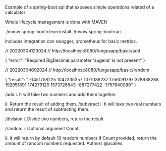 Example of a spring-boot api that exposes simple operations related of a calculator

Whole lifecycle management is done with MAVEN 

./mvnw spring-boot:clean install 
./mvnw spring-boot:run

Includes integration con swagger, prometheus for basic metrics.

// 20220304123024 // http://localhost:8080/fungusapp/basic/add

{ "error": "Required BigDecimal parameter 'augend' is not present" }

// 20220304092024 // http://localhost:8080/fungusapp/basic/random

{ "result": " -1451758225 1047235257 1071039237 1756091797 378638288 192951891 174279129 1573726543 -887277422 -1757640089" }

/add i. It will take two numbers and add them together.

  ii.    Return the result of adding them.
/substract i. It will take two real numbers and return the result of subtracting them.

/division i. Divide two numbers, return the result.

/random i. Optional argument Count.

  ii.    It will return by default 10 random numbers if Count provided, return the amount of random numbers requested.
Authors
@acalles